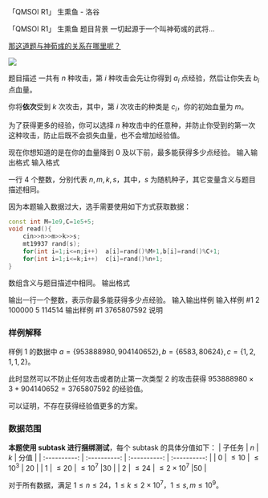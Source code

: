 



「QMSOI R1」 生熏鱼 - 洛谷














「QMSOI R1」 生熏鱼
题目背景
一切起源于一个叫神荀彧的武将...

[那这道题与神荀彧的关系在哪里呢？](https://www.luogu.com.cn/paste/pk12x8vh)

![](https://patchwiki.biligame.com/images/msgs/thumb/e/eb/1d6q6kksj6krwhaoqdoh3029glw4ypn.jpg/376px-%E7%A5%9E%E8%8D%80%E5%BD%A7-%E7%BB%8F%E5%85%B8%E5%BD%A2%E8%B1%A1.jpg)


题目描述
一共有 $n$ 种攻击，第 $i$ 种攻击会先让你得到 $a_i$ 点经验，然后让你失去 $b_i$ 点血量。

你将**依次**受到 $k$ 次攻击，其中，第 $i$ 次攻击的种类是 $c_i$，你的初始血量为 $m$。

为了获得更多的经验，你可以选择 $n$ 种攻击中的任意种，并防止你受到的第一次这种攻击，防止后既不会损失血量，也不会增加经验值。

现在你想知道的是在你的血量降到 $0$ 及以下前，最多能获得多少点经验。
输入输出格式
输入格式

一行 4 个整数，分别代表 $n,m,k,s$，其中，$s$ 为随机种子，其它变量含义与题目描述相同。

因为本题输入数据过大，选手需要使用如下方式获取数据：
~~~cpp
const int M=1e9,C=1e5+5;
void read(){
    cin>>n>>m>>k>>s;
    mt19937 rand(s);
    for(int i=1;i<=n;i++)  a[i]=rand()%M+1,b[i]=rand()%C+1;
    for(int i=1;i<=k;i++)  c[i]=rand()%n+1;
}
~~~
数组含义与题目描述中相同。
输出格式

输出一行一个整数，表示你最多能获得多少点经验。
输入输出样例
输入样例 #1
2 100000 5 114514
输出样例 #1
3765807592
说明
### 样例解释

样例 $1$ 的数据中 $a=\{953888980,904140652\},b=\{6583,80624\},c=\{1,2,1,1,2\}$。

此时显然可以不防止任何攻击或者防止第一次类型 $2$ 的攻击获得 $953888980\times 3+904140652=3765807592$ 的经验值。

可以证明，不存在获得经验值更多的方案。

### 数据范围
**本题使用 subtask 进行捆绑测试**，每个 subtask 的具体分值如下：
| 子任务 | $n$ | $k$  | 分值 |
| :----------: | :----------: | :----------: | :----------: |
| $0$ | $\le 10$ | $\le 10^3$ | $20$ |
| $1$ | $\le 20$ | $\le 10^7$ |$30$ |
| $2$ | $\le 24$ | $\le 2\times 10^7$ |$50$ |

对于所有数据，满足 $1\le n \le 24$，$1 \le k \le 2\times 10^7$，$1\le s,m\le 10^9$。






